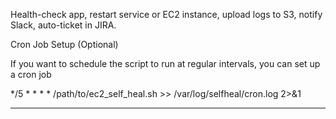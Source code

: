 Health-check app, restart service or EC2 instance, upload logs to S3, notify Slack, auto-ticket in JIRA.

Cron Job Setup (Optional)

If you want to schedule the script to run at regular intervals, you can set up a cron job

*/5 * * * * /path/to/ec2_self_heal.sh >> /var/log/selfheal/cron.log 2>&1

-------------------------------------------------
